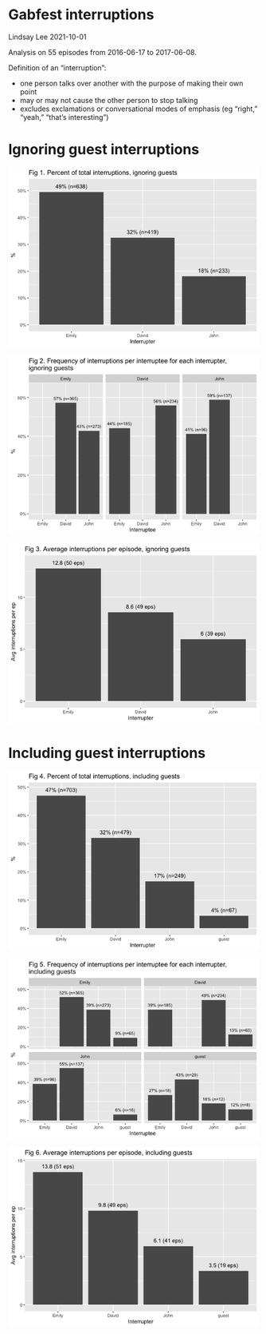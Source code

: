 Gabfest interruptions
================
Lindsay Lee
2021-10-01

Analysis on 55 episodes from 2016-06-17 to 2017-06-08.

Definition of an “interruption”:

-   one person talks over another with the purpose of making their own
    point
-   may or may not cause the other person to stop talking
-   excludes exclamations or conversational modes of emphasis (eg
    “right,” “yeah,” “that’s interesting”)

# Ignoring guest interruptions

![](gabfest_interruptions_analysis_files/figure-gfm/output_noguests-1.png)<!-- -->

![](gabfest_interruptions_analysis_files/figure-gfm/output_noguests-2.png)<!-- -->

![](gabfest_interruptions_analysis_files/figure-gfm/output_noguests-3.png)<!-- -->

# Including guest interruptions

![](gabfest_interruptions_analysis_files/figure-gfm/output_guests-1.png)<!-- -->

![](gabfest_interruptions_analysis_files/figure-gfm/output_guests-2.png)<!-- -->

![](gabfest_interruptions_analysis_files/figure-gfm/output_guests-3.png)<!-- -->
